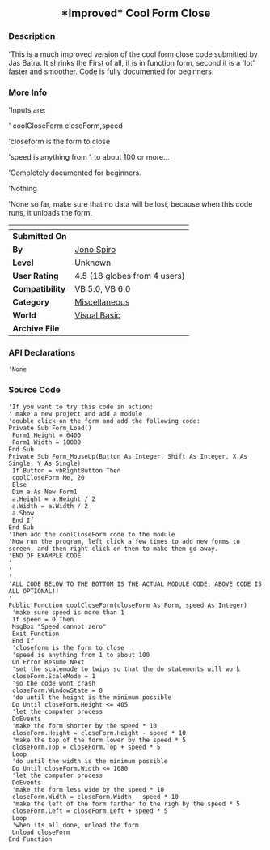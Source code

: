﻿<div align="center">

## \*Improved\* Cool Form Close


</div>

### Description

'This is a much improved version of the cool form close code submitted by Jas Batra. It shrinks the First of all, it is in function form, second it is a 'lot' faster and smoother. Code is fully documented for beginners.
 
### More Info
 
'Inputs are:

' coolCloseForm closeForm,speed

'closeform is the form to close

'speed is anything from 1 to about 100 or more...

'Completely documented for beginners.

'Nothing

'None so far, make sure that no data will be lost, because when this code runs, it unloads the form.


<span>             |<span>
---                |---
**Submitted On**   |
**By**             |[Jono Spiro](https://github.com/Planet-Source-Code/PSCIndex/blob/master/ByAuthor/jono-spiro.md)
**Level**          |Unknown
**User Rating**    |4.5 (18 globes from 4 users)
**Compatibility**  |VB 5\.0, VB 6\.0
**Category**       |[Miscellaneous](https://github.com/Planet-Source-Code/PSCIndex/blob/master/ByCategory/miscellaneous__1-1.md)
**World**          |[Visual Basic](https://github.com/Planet-Source-Code/PSCIndex/blob/master/ByWorld/visual-basic.md)
**Archive File**   |[](https://github.com/Planet-Source-Code/jono-spiro-improved-cool-form-close__1-1874/archive/master.zip)

### API Declarations

```
'None
```


### Source Code

```
'If you want to try this code in action:
' make a new project and add a module
'double click on the form and add the following code:
Private Sub Form_Load()
 Form1.Height = 6400
 Form1.Width = 10000
End Sub
Private Sub Form_MouseUp(Button As Integer, Shift As Integer, X As Single, Y As Single)
 If Button = vbRightButton Then
 coolCloseForm Me, 20
 Else
 Dim a As New Form1
 a.Height = a.Height / 2
 a.Width = a.Width / 2
 a.Show
 End If
End Sub
'Then add the coolCloseForm code to the module
'Now run the program, left click a few times to add new forms to screen, and then right click on them to make them go away.
'END OF EXAMPLE CODE
'
'
'
'ALL CODE BELOW TO THE BOTTOM IS THE ACTUAL MODULE CODE, ABOVE CODE IS ALL OPTIONAL!!
'
Public Function coolCloseForm(closeForm As Form, speed As Integer)
 'make sure speed is more than 1
 If speed = 0 Then
 MsgBox "Speed cannot zero"
 Exit Function
 End If
 'closeform is the form to close
 'speed is anything from 1 to about 100
 On Error Resume Next
 'set the scalemode to twips so that the do statements will work
 closeForm.ScaleMode = 1
 'so the code wont crash
 closeForm.WindowState = 0
 'do until the height is the minimum possible
 Do Until closeForm.Height <= 405
 'let the computer process
 DoEvents
 'make the form shorter by the speed * 10
 closeForm.Height = closeForm.Height - speed * 10
 'make the top of the form lower by the speed * 5
 closeForm.Top = closeForm.Top + speed * 5
 Loop
 'do until the width is the minimum possible
 Do Until closeForm.Width <= 1680
 'let the computer process
 DoEvents
 'make the form less wide by the speed * 10
 closeForm.Width = closeForm.Width - speed * 10
 'make the left of the form farther to the righ by the speed * 5
 closeForm.Left = closeForm.Left + speed * 5
 Loop
 'when its all done, unload the form
 Unload closeForm
End Function
```

